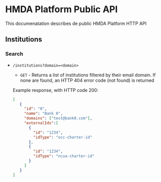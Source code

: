 # HMDA Platform Public API

This documenatation describes de public HMDA Platform HTTP API

## Institutions

### Search

* `/institutions?domain=<domain>`

   * `GET` - Returns a list of institutions filtered by their email domain. If none are found, an HTTP 404 error code (not found) is returned

   Example response, with HTTP code 200:

   ```json
   [
      {
        "id": "0",
        "name": "Bank 0",
        "domains": ["test@bank0.com"],
        "externalIds":[
          {
            "id": "1234",
            "idType": "occ-charter-id"
          },
          {
            "id": "1234",
            "idType": "ncua-charter-id"
          }
        ]
      }
   ]
   ```

